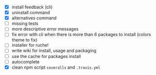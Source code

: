 - [x] install feedback (cli)
- [x] uninstall command
- [x] alternatives command
- [ ] missing tests
- [ ] more descriptive error messages
- [ ] fix error with cli when there is more than 6 packages to install 
      (colors theme to fix)
- [ ] installer for ruche!
- [ ] write wiki for install, usage and packaging
- [ ] use the cache for packages install
- [ ] autocomplete
- [x] clean npm script `coveralls` and `.travis.yml`